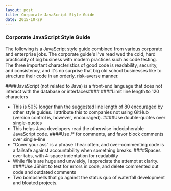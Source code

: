 ```yaml
---
layout: post
title: Corporate JavaScript Style Guide
date: 2015-10-29
---
```

### Corporate JavaScript Style Guide

The following is a JavaScript style guide combined from various corporate and enterprise jobs. The corporate guide's I've read wed the cold, hard practicality of big business with modern practices such as code testing. The three important characteristics of good code is readability, security, and consistency, and it's no surprise that big old school businesses like to structure their code in an orderly, risk-averse manner.


####JavaScript (not related to Java) is a front-end language that does not interact with the database or interfaces####
####Limit line length to 120 characters
- This is 50% longer than the suggested line length of 80 encouraged by other style guides. I attribute this to companies not using GitHub (version control is, however, encouraged).
####Use double-quotes over single-quotes
- This helps Java developers read the otherwise indecipherable JavaScript code.
####Use /* for comments, and favor block comments over single-line
- "Cover your ass" is a phrase I hear often, and over-commenting code is a failsafe against accountability when something breaks.
####Spaces over tabs, with 4-space indentation for readability
- While file's are huge and unwieldy, I appreciate the attempt at clarity.
####Use JShint to test for errors in code, and delete commented out code and outdated comments
- Two bombshells that go against the status quo of waterfall development and bloated projects.

